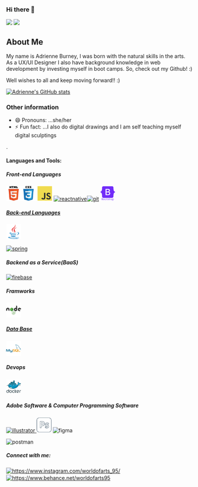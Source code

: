 
### Hi there 👋

<!--![new linkedln banner](https://user-images.githubusercontent.com/80119637/161430900-d493e709-aab1-4062-bf18-ea5a87ea8e20.png)-->

<!--![Alt text](https://res.cloudinary.com/djvsxf3n4/image/upload/v1626139391/github_banner_whrz8a.jpg)-->

<img src="https://media.licdn.com/dms/image/D5616AQGxxW_IFfsXYw/profile-displaybackgroundimage-shrink_350_1400/0/1703365953521?e=1713398400&v=beta&t=iVmDHbQd6baJlqae2FHdLmBxJculsKxPDa94VsMMs5Q">
<img src="https://github.com/user-attachments/assets/89920730-fa79-4b62-a346-f3351f4d2548](https://github.com/user-attachments/assets/a8236b80-e179-4486-8c41-4055b7a76747">


## About Me
My name is Adrienne Burney, I was born with the natural skills in the arts. As a UX/UI Designer I also have background knowledge in web development by investing myself in boot camps. So, check out my Github! :)

Well wishes to all and keep moving forward!! :)

<!--**Adrienne-B/Adrienne-B** is a ✨ _special_ ✨ repository because its `README.md` (this file) appears on your GitHub profile.-->

[![Adrienne's GitHub stats](https://github-readme-stats.vercel.app/api?username=Adrienne-B)](https://github.com/Adrienne-B/github-readme-stats)


### Other information

<!-- - 🔭 I’m currently working on ... back-end programs-->
<!-- - 🌱 I’m currently learning ...java/binary tree, Docker, Java and Spring Boot-->
- 😄 Pronouns: ...she/her
- ⚡ Fun fact: ...I also do digital drawings and I am self teaching myself digital sculptings
<!---  Use the regular html comment to hide comments on here-->

<!--- 👯 ( they were place under the second list above I’m looking to collaborate on ...-->
<!--- 🤔 I’m looking for help with ...-->
<!--- 💬 Ask me about ...-->
<!--- 📫 How to reach me: ..-->.


<h4 align="left">Languages and Tools:</h4>

<h5>Front-end Languages</h5>
<p align="left"><a href="https://www.w3.org/html/" target="_blank"><img src="https://raw.githubusercontent.com/devicons/devicon/master/icons/html5/html5-original-wordmark.svg" alt="html5" width="40" height="40"/></a><a href="https://www.w3schools.com/css/" target="_blank"><img src="https://raw.githubusercontent.com/devicons/devicon/master/icons/css3/css3-original-wordmark.svg" alt="css3" width="40" height="40"/></a> 
 <img src="https://raw.githubusercontent.com/devicons/devicon/master/icons/javascript/javascript-original.svg" alt="javascript" width="40" height="40"/></a></a> 
 <a href="https://developer.mozilla.org/en-US/docs/Web/JavaScript" target="_blank"><a href="https://reactnative.dev/" target="_blank" rel="noreferrer"> 
<img src="https://reactnative.dev/img/header_logo.svg" alt="reactnative" width="40" height="40"/></a><a href="https://www.w3.org/html/" target="_blank" rel="noreferrer"><img src="https://www.vectorlogo.zone/logos/git-scm/git-scm-icon.svg" alt="git" width="40" height="40"/></a> 
 <a href="https://getbootstrap.com" target="_blank" rel="noreferrer"> <img src="https://raw.githubusercontent.com/devicons/devicon/master/icons/bootstrap/bootstrap-plain-wordmark.svg" alt="bootstrap" width="40" height="40"/></a> <a href="https://angular.io" target="_blank" rel="noreferrer">
 <!--<img src="https://angular.io/assets/images/logos/angular/angular.svg" alt="angular" width="40" height="40"/> </a>-->

<h5>Back-end Languages</h5>
<p align="left"> <a href="https://www.java.com" target="_blank" rel="noreferrer"> <img src="https://raw.githubusercontent.com/devicons/devicon/master/icons/java/java-original.svg" alt="java" width="40" height="40"/> </a>
 <a href="https://www.mysql.com/" target="_blank" rel="noreferrer">
  
<!--<img src="https://raw.githubusercontent.com/devicons/devicon/master/icons/rails/rails-original-wordmark.svg" alt="rails" width="40" height="40"/></a><a href="https://www.w3schools.com/cpp/" target="_blank" rel="noreferrer">-->
<!--<img src="https://raw.githubusercontent.com/devicons/devicon/master/icons/dot-net/dot-net-original-wordmark.svg" alt="dotnet" width="40" height="40"/> </a> <a href="https://git-scm.com/" target="_blank" rel="noreferrer">
<a href="https://www.scala-lang.org" target="_blank" rel="noreferrer"> 
<img src="https://raw.githubusercontent.com/devicons/devicon/master/icons/scala/scala-original.svg" alt="scala" width="40" height="40"/></a></p>-->
 <img src="https://www.vectorlogo.zone/logos/springio/springio-icon.svg" alt="spring" width="40" height="40"/> </a> </p>

 <!-- 
<h5>Programming Languages</h5>
<p align="left"><img src="https://raw.githubusercontent.com/devicons/devicon/master/icons/php/php-original.svg" alt="php" width="40" height="40"/></a>
<p align="left"><a href="https://www.python.org" target="_blank" rel="noreferrer"> <img src="https://raw.githubusercontent.com/devicons/devicon/master/icons/python/python-original.svg" alt="python" width="40" height="40"/> </a>
<img src="https://raw.githubusercontent.com/devicons/devicon/master/icons/cplusplus/cplusplus-original.svg" alt="cplusplus" width="40" height="40"/> </a> <a href="https://www.w3schools.com/cs/" target="_blank" rel="noreferrer">
<img src="https://raw.githubusercontent.com/devicons/devicon/master/icons/csharp/csharp-original.svg" alt="csharp" width="40" height="40"/></a>
 -->
 
 <h5>Backend as a Service(BaaS)</h5>
 <a href="https://firebase.google.com/" target="_blank" rel="noreferrer"> <img src="https://www.vectorlogo.zone/logos/firebase/firebase-icon.svg" alt="firebase" width="40" height="40"/></a> 
 

<h5>Framworks</h5>
<p align="left"><a href="https://nodejs.org" target="_blank" rel="noreferrer"><img src="https://raw.githubusercontent.com/devicons/devicon/master/icons/nodejs/nodejs-original-wordmark.svg" alt="nodejs" width="40" height="40"/></a>
 <!--<a href="https://www.djangoproject.com/" target="_blank" rel="noreferrer"><img src="https://raw.githubusercontent.com/devicons/devicon/master/icons/django/django-original.svg" alt="django" width="40" height="40"/></a>-->
<a href="https://dotnet.microsoft.com/" target="_blank" rel="noreferrer"><a href="https://mochajs.org" target="_blank" rel="noreferrer">
  
 
<h5>Data Base</h5>
<img src="https://raw.githubusercontent.com/devicons/devicon/master/icons/mysql/mysql-original-wordmark.svg" alt="mysql" width="40" height="40"/></a> 
 
 <!--<a href="https://rubyonrails.org" target="_blank" rel="noreferrer"><img src="https://raw.githubusercontent.com/devicons/devicon/master/icons/mongodb/mongodb-original-wordmark.svg" alt="mongodb" width="40" height="40"/></a>-->
<!--<img src="https://www.vectorlogo.zone/logos/mochajs/mochajs-icon.svg" alt="mocha" width="40" height="40"/> </a> <a href="https://www.mongodb.com/" target="_blank" rel="noreferrer">-->
 
 <h5>Devops</h5>
 <img src="https://raw.githubusercontent.com/devicons/devicon/master/icons/docker/docker-original-wordmark.svg" alt="docker" width="40" height="40"/> </a> 

<h5>Adobe Software & Computer Programming Software</h5> 
<p align="left"><a href="https://www.adobe.com/in/products/illustrator.html" target="_blank"><img src="https://www.vectorlogo.zone/logos/adobe_illustrator/adobe_illustrator-icon.svg" alt="illustrator" width="40" height="40"/> </a>
 <a href="https://www.photoshop.com/en" target="_blank"> <img src="https://raw.githubusercontent.com/devicons/devicon/master/icons/photoshop/photoshop-line.svg" alt="photoshop" width="40" height="40"/></a>  <img src="https://www.vectorlogo.zone/logos/figma/figma-icon.svg" alt="figma" width="40" height="40"/> </a> 
 
<!-- <a href="https://www.invisionapp.com/" target="_blank" rel="noreferrer"> <img src="https://www.vectorlogo.zone/logos/invisionapp/invisionapp-icon.svg" alt="invision" width="40" height="40"/></a>-->
 
 <a href="https://postman.com" target="_blank" rel="noreferrer"></a><img src="https://www.vectorlogo.zone/logos/getpostman/getpostman-icon.svg" alt="postman" width="40" height="40"/></a></p>
 

  
<h5 align="left">Connect with me:</h5>
<!--<p align="left"><a href="https://linkedin.com/in/https://www.linkedin.com/in/adrienne-burney-8a059b217/" target="blank"><img align="center" src="https://raw.githubusercontent.com/rahuldkjain/github-profile-readme-generator/master/src/images/icons/Social/linked-in-alt.svg" alt="https://www.linkedin.com/in/adrienne-burney-8a059b217/" height="30" width="40" /></a></p>-->

<p align="left"><a href="https://instagram.com/https://www.instagram.com/worldofarts_95/" target="blank"><img align="center" src="https://raw.githubusercontent.com/rahuldkjain/github-profile-readme-generator/master/src/images/icons/Social/instagram.svg" alt="https://www.instagram.com/worldofarts_95/" height="30" width="40"/></a>
<a href="https://www.behance.net/https://www.behance.net/worldofarts95" target="blank">
<img align="center" src="https://raw.githubusercontent.com/rahuldkjain/github-profile-readme-generator/master/src/images/icons/Social/behance.svg" alt="https://www.behance.net/worldofarts95" height="30" width="40" /></a>
</p>


